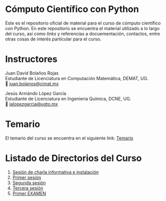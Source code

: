 # Cómputo Científico con Python

Este es el repositorio oficial de material para el curso de cómputo científico
con Python. En este repositorio se encuentra el material utilizado a lo largo
del curso, así como *links* y referencias a docuementación, contactos, entre 
otras cosas de interés particular para el curso.

# Instructores
Juan David Bolaños Rojas  
Estudiante de Licenciatura en Computación Matemática, DEMAT, UG.  
:email: [juan.bolanos@cimat.mx](mailto:juan.bolanos@cimat.mx)

Jesús Armándo López García  
Estudiante de Licenciatura en Ingeniería Química, DCNE, UG.  
:email: [jalopezgarcia@ugto.mx](mailto:jalopezgarcia@ugto.mx)

# Temario
El temario del curso se encuentra en el siguiente link:
[Temario](https://docs.google.com/document/d/1hJr1XGQtj5pIcu-RiFxdYYAJLG_k5PDoVu_fJqZGfhE/edit?usp=sharing)

# Listado de Directorios del Curso

1. [Sesión de charla informativa e instalación](00-intro)
2. [Primer sesión](01-datos-elementales)
3. [Segunda sesión](02-if-colecciones)
4. [Tercera sesión](03-funciones-oop)
5. [Primer EXAMEN](EXAMEN-01)